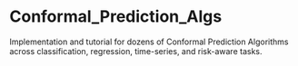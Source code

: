 # Conformal_Prediction_Algs
Implementation and tutorial for dozens of Conformal Prediction Algorithms across classification, regression, time-series, and risk-aware tasks.
